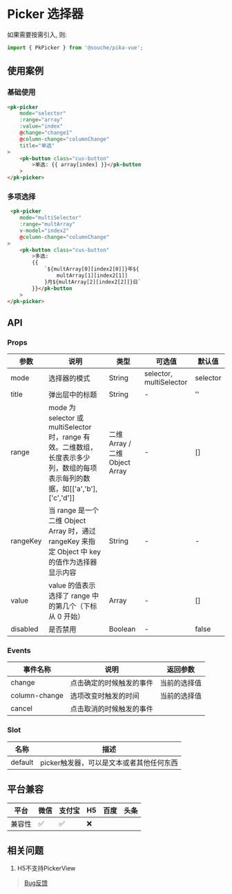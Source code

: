 # Picker 选择器

如果需要按需引入, 则: 

```js
import { PkPicker } from '@souche/pika-vue';
```

## 使用案例

### 基础使用

```html
<pk-picker
    mode="selector"
    :range="array"
    :value="index"
    @change="change1"
    @column-change="columnChange"
    title="单选"
>
    <pk-button class="cus-button"
        >单选: {{ array[index] }}</pk-button
    >
</pk-picker>
```

### 多项选择

```html
 <pk-picker
    mode="multiSelector"
    :range="multArray"
    v-model="index2"
    @column-change="columnChange"
>
    <pk-button class="cus-button"
        >多选:
        {{
            `${multArray[0][index2[0]]}年${
                multArray[1][index2[1]]
            }月${multArray[2][index2[2]]}日`
        }}</pk-button
    >
</pk-picker>
```

## API

### Props

| 参数     | 说明                                                                                                                           | 类型                           | 可选值                  | 默认值   |
| -------- | ------------------------------------------------------------------------------------------------------------------------------ | ------------------------------ | ----------------------- | -------- |
| mode     | 选择器的模式                                                                                                                   | String                         | selector, multiSelector | selector |
| title    | 弹出层中的标题                                                                                                                 | String                         | -                       | ''       |
| range    | mode 为 selector 或 multiSelector 时，range 有效。二维数组，长度表示多少列，数组的每项表示每列的数据，如[['a','b'], ['c','d']] | 二维 Array / 二维 Object Array | -                       | []       |
| rangeKey | 当 range 是一个 二维 Object Array 时，通过 rangeKey 来指定 Object 中 key 的值作为选择器显示内容                                | String                         | -                       | -        |
| value    | value 的值表示选择了 range 中的第几个（下标从 0 开始）                                                                         | Array                          | -                       | []       |
| disabled | 是否禁用                                                                                                                       | Boolean                        | -                       | false    |

### Events

| 事件名称      | 说明                     | 返回参数     |
| ------------- | ------------------------ | ------------ |
| change        | 点击确定的时候触发的事件 | 当前的选择值 |
| column-change | 选项改变时触发的时间     | 当前的选择值 |
| cancel        | 点击取消的时候触发的事件 |              |

### Slot

| 名称    | 描述                                     |
| ------- | ---------------------------------------- |
| default | picker触发器，可以是文本或者其他任何东西 |

## 平台兼容

| 平台   | 微信 | 支付宝 | H5  | 百度 | 头条 |
| ------ | ---- | ------ | --- | ---- | ---- |
| 兼容性 | ✅    | ✅      | ❌   |      |      |

## 相关问题

1. H5不支持PickerView


> [Bug反馈](https://git.souche-inc.com/souhce-Taro/pika-ui/issues/new)